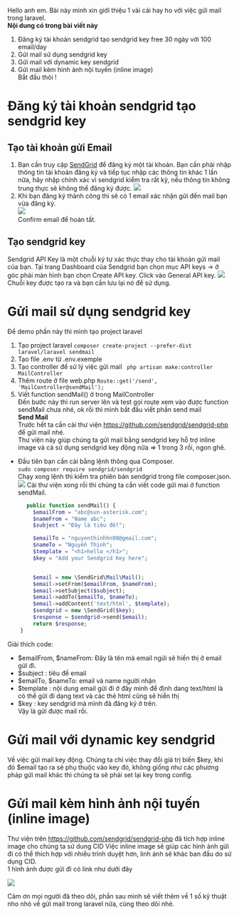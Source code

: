 Hello anh em. Bài này mình xin giới thiệu 1 vài cái hay ho với việc gửi mail trong laravel.<br>
**Nội dung có trong bài viết này**
1. Đăng ký tài khoản sendgrid tạo sendgrid key free 30 ngày với 100 email/day
2. Gửi mail sử dụng sendgrid key
3. Gửi mail với dynamic key sendgrid
4. Gửi mail kèm hình ảnh nội tuyến (inline image)<br>
Bắt đầu thôi !
# Đăng ký tài khoản sendgrid tạo sendgrid key
## Tạo tài khoản gửi Email
1. Bạn cần truy cập [SendGrid](https://signup.sendgrid.com/) để đăng ký một tài khoản. Bạn cần phải nhập thông tin tài khoản đăng ký và tiếp tục nhập các thông tin khác 1 lần nữa, hãy nhập chính xác vì sendgrid kiểm tra rất kỹ, nếu thông tin không trung thực sẽ không thể đăng ký được.
![](https://images.viblo.asia/e905a18d-d41d-4ef6-856f-65574a7cd2e0.png)
2. Khi bạn đăng ký thành công thì sẽ có 1 email xác nhận gửi đến mail bạn vừa đăng ký.<br>
![](https://images.viblo.asia/6cb239be-f249-470c-ad20-4311668d277f.png)
<br>Confirm email để hoàn tất.
## Tạo sendgrid key
Sendgrid API Key là một chuỗi ký tự xác thực thay cho tài khoản gửi mail của bạn.
Tại trang Dashboard của Sendgrid bạn chọn mục API keys -> ở góc phải màn hình bạn chọn Create API key. Click vào General API key.
![](https://images.viblo.asia/805f6d19-9edf-45ba-a305-b0cd2ff5deca.png)
Chuỗi key được tạo ra và bạn cần lưu lại nó để sử dụng.
# Gửi mail sử dụng sendgrid key

Để demo phần này thì mình tạo project laravel 
1. Tạo project laravel
   `composer create-project --prefer-dist laravel/laravel sendmail`
2. Tạo file .env từ .env.exemple
3. Tạo controller để sử lý việc gửi mail
   ` php artisan make:controller MailController`
4. Thêm route ở file web.php 
`Route::get('/send', 'MailController@sendMail');`
5. Viết function sendMail() ở trong MailController<br>
Đến bước này thì run server lên và test gọi route xem vào được function sendMail chưa nhé, ok rồi thì mình bắt đầu viết phần send mail<br>
**Send Mail**<br>
Trước hết ta cần cài thư viện https://github.com/sendgrid/sendgrid-php để gửi mail nhé.<br>
Thư viện này giúp chúng ta gửi mail bằng sendgrid key hỗ trợ inline image và cả sử dụng sendgrid key động nữa => 1 trong 3 rồi, ngon ghê.<br>
*   Đầu tiên bạn cần cài bằng lệnh thông qua Composer.<br>
  `sudo composer require sendgrid/sendgrid`<br>
  Chạy xong lệnh thì kiểm tra phiên bản sendgrid trong file composer.json.
  ![](https://images.viblo.asia/633e65e8-067a-4d0e-ac73-c852c9254478.png)
  Cài thư viện xong rồi thì chúng ta cần viết code gửi mai ở function sendMail.
``` php
      public function sendMail() {
        $emailFrom = "abc@sun-asterisk.com";
        $nameFrom = "Name abc";
        $subject = "Đây là tiêu đề!";

        $emailTo = "nguyenthinhhn98@gmail.com";
        $nameTo = "Nguyễn Thịnh";
        $template = "<h1>hello </h1>";
        $key = "Add your Sendgrid Key here";


        $email = new \SendGrid\Mail\Mail();
        $email->setFrom($emailFrom, $nameFrom);
        $email->setSubject($subject);
        $email->addTo($emailTo, $nameTo);
        $email->addContent('text/html', $template);
        $sendgrid = new \SendGrid($key);
        $response = $sendgrid->send($email);
        return $response;
    }
```
Giải thích code:
- $emailFrom, $nameFrom: Đây là tên mà email ngửi sẽ hiển thị ở email gửi đi.
- $subject : tiêu đề email
- $emailTo, $nameTo:  email và name người nhận
- $template : nội dung email gửi đi ở đây mình để định dang text/html là có thể gửi đi dạng text và các thẻ html cũng sẽ hiển thị
- $key : key sendgrid mà mình đã đăng ký ở trên. <br>
Vậy là gửi được mail rồi.
# Gửi mail với dynamic key sendgrid
Về việc gửi mail key động. Chúng ta chỉ việc thay đổi giá trị biến $key, khi đó $email tạo ra sẽ phụ thuộc vào key đó, không giống như các phương pháp gửi mail khác thì chúng ta sẽ phải set lại key trong config.
# Gửi mail kèm hình ảnh nội tuyến (inline image)
Thư viện trên https://github.com/sendgrid/sendgrid-php đã tích hợp inline image cho chúng ta sử dung CID
Việc inline image sẽ giúp các hình ảnh gửi đi có thể thích hợp với nhiều trình duyệt hơn, linh ảnh sẽ khác ban đầu do sử dụng CID.<br>
1 hình ảnh được gửi đi có link như dưới đây


  ![](https://images.viblo.asia/9870f82c-a79b-4500-9f77-d930eb132fe0.png)

Cảm ơn mọi người đã theo dõi, phần sau mình sẽ viết thêm về 1 số kỹ thuật nho nhỏ về gửi mail trong laravel nữa, cùng theo dõi nhé.